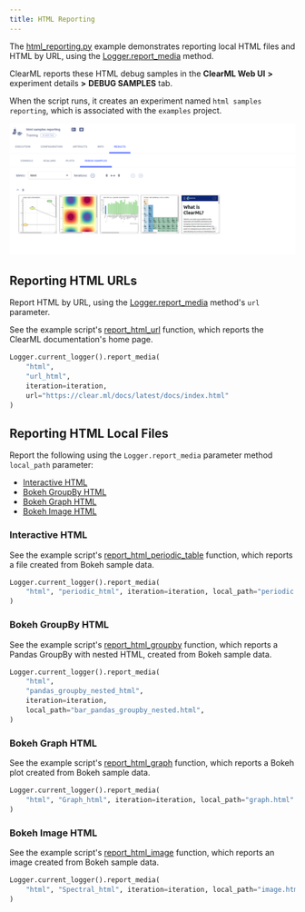 ```yaml
---
title: HTML Reporting
---
```


The [html_reporting.py](https://github.com/allegroai/clearml/blob/master/examples/reporting/html_reporting.py) example 
demonstrates reporting local HTML files and HTML by URL, using the [Logger.report_media](../../references/sdk/logger.md#report_media) 
method. 

ClearML reports these HTML debug samples in the **ClearML Web UI** **>** experiment details **>** 
**DEBUG SAMPLES** tab. 

When the script runs, it creates an experiment named `html samples reporting`, which is associated with the `examples` project.

![image](../../img/examples_reporting_05.png)

## Reporting HTML URLs

Report HTML by URL, using the [Logger.report_media](../../references/sdk/logger.md#report_media) method's `url` parameter.

See the example script's [report_html_url](https://github.com/allegroai/clearml/blob/master/examples/reporting/html_reporting.py#L16) 
function, which reports the ClearML documentation's home page.

```python
Logger.current_logger().report_media(
    "html", 
    "url_html", 
    iteration=iteration, 
    url="https://clear.ml/docs/latest/docs/index.html"
)
```

## Reporting HTML Local Files

Report the following using the `Logger.report_media` parameter method `local_path` parameter:
* [Interactive HTML](#interactive-html)
* [Bokeh GroupBy HTML](#bokeh-groupby-html)
* [Bokeh Graph HTML](#bokeh-graph-html)
* [Bokeh Image HTML](#bokeh-image-html)

### Interactive HTML

See the example script's [report_html_periodic_table](https://github.com/allegroai/clearml/blob/master/examples/reporting/html_reporting.py#L26) function, which reports a file created from Bokeh sample data.
```python
Logger.current_logger().report_media(
    "html", "periodic_html", iteration=iteration, local_path="periodic.html"
)
```

### Bokeh GroupBy HTML

See the example script's [report_html_groupby](https://github.com/allegroai/clearml/blob/master/examples/reporting/html_reporting.py#L117) function, which reports a Pandas GroupBy with nested HTML, created from Bokeh sample data.
```python
Logger.current_logger().report_media(
    "html",
    "pandas_groupby_nested_html",
    iteration=iteration,
    local_path="bar_pandas_groupby_nested.html",
)

```

### Bokeh Graph HTML

See the example script's [report_html_graph](https://github.com/allegroai/clearml/blob/master/examples/reporting/html_reporting.py#L162) function, which reports a Bokeh plot created from Bokeh sample data.

```python
Logger.current_logger().report_media(
    "html", "Graph_html", iteration=iteration, local_path="graph.html"
)
```

### Bokeh Image HTML

See the example script's [report_html_image](https://github.com/allegroai/clearml/blob/master/examples/reporting/html_reporting.py#L195) function, which reports an image created from Bokeh sample data.

```python
Logger.current_logger().report_media(
    "html", "Spectral_html", iteration=iteration, local_path="image.html"
)
```
